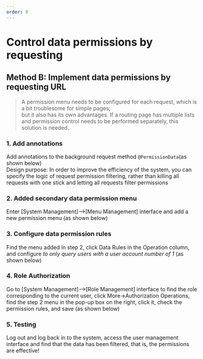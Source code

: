 ```yaml
---
order: 8
---
```


# Control data permissions by requesting

## Method B: Implement data permissions by requesting URL

> A permission menu needs to be configured for each request, which is a bit troublesome for simple pages;  
> but it also has its own advantages. If a routing page has multiple lists and permission control needs to be performed separately, this solution is needed.

### 1\. Add annotations

Add annotations to the background request method `@PermissionData`(as shown below)  
Design purpose: In order to improve the efficiency of the system, you can specify the logic of request permission filtering, rather than killing all requests with one stick and letting all requests filter permissions

### 2\. Added secondary data permission menu

Enter \[System Management\]-->\[Menu Management\] interface and add a new permission menu (as shown below)

### 3\. Configure data permission rules

Find the menu added in step 2, click Data Rules in the Operation column, and configure _to only query users with a user account number of 1_ (as shown below)

### 4\. Role Authorization

Go to \[System Management\]-->\[Role Management\] interface to find the role corresponding to the current user, click More->Authorization Operations, find the step 2 menu in the pop-up box on the right, click it, check the permission rules, and save (as shown below)

### 5\. Testing

Log out and log back in to the system, access the user management interface and find that the data has been filtered, that is, the permissions are effective!
